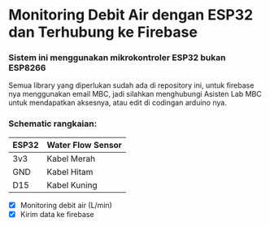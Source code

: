 # Monitoring Debit Air dengan ESP32 dan Terhubung ke Firebase
### Sistem ini menggunakan mikrokontroler ESP32 __bukan ESP8266__
Semua library yang diperlukan sudah ada di repository ini, untuk firebase nya menggunakan email MBC, jadi silahkan menghubungi Asisten Lab MBC untuk mendapatkan aksesnya, atau edit di codingan arduino nya.
### Schematic rangkaian:
| ESP32 | Water Flow Sensor |
|-------|-------------------|
|3v3    |Kabel Merah        |
|GND    |Kabel Hitam        |
|D15    |Kabel Kuning       |
- [x] Monitoring debit air (L/min)
- [x] Kirim data ke firebase
